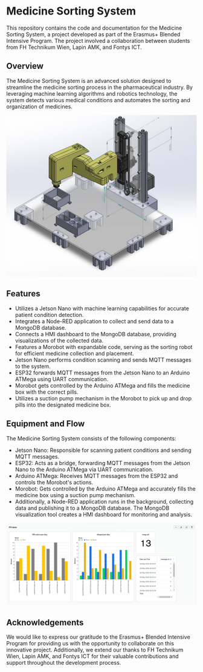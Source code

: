 # Medicine Sorting System

This repository contains the code and documentation for the Medicine Sorting System, a project developed as part of the Erasmus+ Blended Intensive Program. The project involved a collaboration between students from FH Technikum Wien, Lapin AMK, and Fontys ICT.

## Overview

The Medicine Sorting System is an advanced solution designed to streamline the medicine sorting process in the pharmaceutical industry. By leveraging machine learning algorithms and robotics technology, the system detects various medical conditions and automates the sorting and organization of medicines.

![Station_Design](Morobot_CAD/Station_Design.jpg)


## Features

- Utilizes a Jetson Nano with machine learning capabilities for accurate patient condition detection.
- Integrates a Node-RED application to collect and send data to a MongoDB database.
- Connects a HMI dashboard to the MongoDB database, providing visualizations of the collected data.
- Features a Morobot with expandable code, serving as the sorting robot for efficient medicine collection and placement.
- Jetson Nano performs condition scanning and sends MQTT messages to the system.
- ESP32 forwards MQTT messages from the Jetson Nano to an Arduino ATMega using UART communication.
- Morobot gets controlled by the Arduino ATMega and fills the medicine box with the correct pills.
- Utilizes a suction pump mechanism in the Morobot to pick up and drop pills into the designated medicine box.

## Equipment and Flow

The Medicine Sorting System consists of the following components:

- Jetson Nano: Responsible for scanning patient conditions and sending MQTT messages.
- ESP32: Acts as a bridge, forwarding MQTT messages from the Jetson Nano to the Arduino ATMega via UART communication.
- Arduino ATMega: Receives MQTT messages from the ESP32 and controls the Morobot's actions.
- Morobot: Gets controlled by the Arduino ATMega and accurately fills the medicine box using a suction pump mechanism. 
- Additionally, a Node-RED application runs in the background, collecting data and publishing it to a MongoDB database. The MongoDB visualization tool creates a HMI dashboard for monitoring and analysis.

![Mongodb_Dashboard](Node-Red/Mongodb_Dashboard.png)

## Acknowledgements

We would like to express our gratitude to the Erasmus+ Blended Intensive Program for providing us with the opportunity to collaborate on this innovative project. Additionally, we extend our thanks to FH Technikum Wien, Lapin AMK, and Fontys ICT for their valuable contributions and support throughout the development process.
